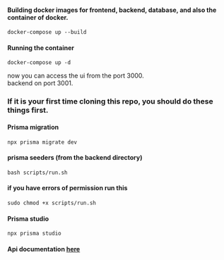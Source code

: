#### Building docker images for frontend, backend, database, and also the container of docker.
```
docker-compose up --build
```
#### Running the container
```
docker-compose up -d
```
now you can access the ui from the port 3000.
<br/>
backend on port 3001.

### If it is your first time cloning this repo, you should do these things first.
#### Prisma migration
```
npx prisma migrate dev
```
#### prisma seeders (from the backend directory) 
```
bash scripts/run.sh
```
#### if you have errors of permission run this
```
sudo chmod +x scripts/run.sh
```
#### Prisma studio
```
npx prisma studio
```

#### Api documentation <a href="https://documenter.getpostman.com/view/18846553/2s9YsGhYje">here</a>
